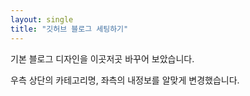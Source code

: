 ```yaml
---
layout: single
title: "깃허브 블로그 세팅하기"
---
```


기본 블로그 디자인을 이곳저곳 바꾸어 보았습니다.

우측 상단의 카테고리명, 좌측의 내정보를 알맞게 변경했습니다.
